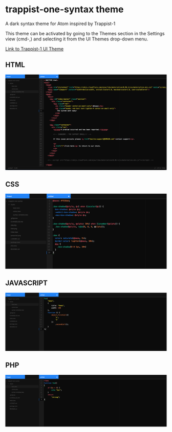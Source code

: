 # trappist-one-syntax theme

A dark syntax theme for Atom inspired by Trappist-1

This theme can be activated by going to the Themes section in the Settings view (cmd-,) and selecting it from the UI Themes drop-down menu.

[Link to Trappist-1 UI Theme](https://github.com/craft-tyler/trappist-one-ui)

## HTML
![html screenshot of trappist-1](html.png)

## CSS
![html screenshot of trappist-1](css.png)

## JAVASCRIPT
![javascript screenshot of trappist-1](javascript.png)

## PHP
![php screenshot of trappist-1](php.png)
